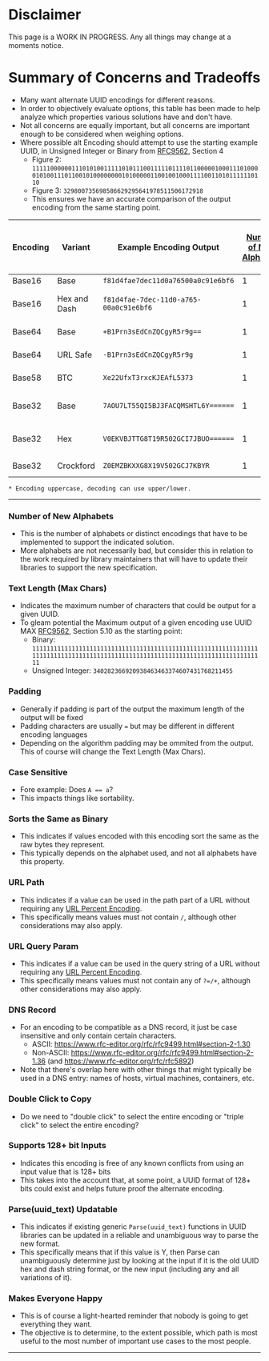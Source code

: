 # Disclaimer
This page is a WORK IN PROGRESS. Any all things may change at a moments notice.

# Summary of Concerns and Tradeoffs
- Many want alternate UUID encodings for different reasons.
- In order to objectively evaluate options, this table has been made to help analyze which properties various solutions have and don't have. 
- Not all concerns are equally important, but all concerns are important enough to be considered when weighing options.
- Where possible alt Encoding should attempt to use the starting example UUID, in Unsigned Integer or Binary from [RFC9562][RFC9562], Section 4
  - Figure 2: `11111000000111010100111110101110011111011110110000010001110100001010011101100101000000001010000011001001000111100110101111110110`
  - Figure 3: `329800735698586629295641978511506172918`
  - This ensures we have an accurate comparison of the output encoding from the same starting point.
 
| Encoding | Variant      | Example Encoding Output                | [Number of New Alphabets](#number-of-new-alphabets) | [Text Length (Max Chars)](#text-length-max-chars) | [Padding](#padding)  | [Case Sensitive](#case-sensitive) | [Sorts the Same as Binary](#sorts-the-same-as-binary) | [URL Path](#url-path) | [URL Query Param](#url-query-param) | [DNS Record](#dns-record) | [Double Click to Copy](#double-click-to-copy) | [Supports 128+ bit Inputs](#supports-128-bit-inputs) | [Parse(uuid_text) Updatable](#parseuuid_text-updatable) | [Makes Everyone Happy](#makes-everyone-happy) | SPEC Reference     | Notes                 |
| ---      | ---          |---                                     | ---                                                 | ---                                               | ---                  | ---                               | ---                                                   | ---                   | ---                                 | ---                       | ---                                           | ---                                                  | ---                                                     | ---                                           | ---                | ---                   |
| Base16   | Base         | `f81d4fae7dec11d0a76500a0c91e6bf6`     | 1                                                   | 32                                                | N                    | N                                 | Y                                                     | Y                     | Y                                   | Y                         | Y                                             | Y                                                    | Y                                                       | N                                             | [RFC9562]          |                       |
| Base16   | Hex and Dash | `f81d4fae-7dec-11d0-a765-00a0c91e6bf6` | 1                                                   | 36                                                | N                    | N                                 | Y                                                     | Y                     | Y                                   | Y                         | N                                             | Y                                                    | Y                                                       | N                                             | [RFC9562]          | Default String Format |
| Base64   | Base         | `+B1Prn3sEdCnZQCgyR5r9g==`             | 1                                                   | 24                                                | Y                    | Y                                 | N                                                     | N                     | N                                   | N                         | N                                             | Y                                                    | Y                                                       | N                                             | [RFC4648][RFC4648] | w/o URL Safe          |
| Base64   | URL Safe     | `-B1Prn3sEdCnZQCgyR5r9g`               | 1                                                   | 22                                                | Y                    | Y                                 | N                                                     | Y                     | Y                                   | N                         | N                                             | Y                                                    | Y                                                       | N                                             | [RFC4648][RFC4648] | w/ URL Safe           |
| Base58   | BTC          | `Xe22UfxT3rxcKJEAfL5373`               | 1                                                   | 22                                                | N                    | Y                                 | Y                                                     | Y                     | Y                                   | N                         | Y                                             | Y                                                    | Y                                                       | N                                             | [BTC][BTC]         | A used in BitCoin     |
| Base32   | Base         | `7AOU7LT55QI5BJ3FACQMSHTL6Y======`     | 1                                                   | 32                                                | Y                    | N                                 | N                                                     | N                     | N                                   | Y                         | N                                             | Y                                                    | Y                                                       | N                                             | [RFC4648][RFC4648] | w/o Extended Hex      |
| Base32   | Hex          | `V0EKVBJTTG8T19R502GCI7JBUO======`     | 1                                                   | 32                                                | Y                    | N                                 | Y                                                     | Y                     | Y                                   | Y                         | N                                             | Y                                                    | Y                                                       | N                                             | [RFC4648][RFC4648] | w/o Extended Hex      |
| Base32   | Crockford    | `Z0EMZBKXXG8X19V502GCJ7KBYR`           | 1                                                   | 26                                                | N                    | N*                                 | Y                                                     | Y                     | Y                                   | Y                         | Y                                             | Y                                                    | Y                                                       | N                                             | [CrB32][CrB32]     | W/o `OoIiLl`          |

```
* Encoding uppercase, decoding can use upper/lower.
```
---

### Number of New Alphabets
- This is the number of alphabets or distinct encodings that have to be implemented to support the indicated solution.
- More alphabets are not necessarily bad, but consider this in relation to the work required by library maintainers that will have to update their libraries to support the new specification.

### Text Length (Max Chars)
- Indicates the maximum number of characters that could be output for a given UUID.
- To gleam potential the Maximum output of a given encoding use UUID MAX [RFC9562][RFC9562], Section 5.10 as the starting point:
  - Binary: `11111111111111111111111111111111111111111111111111111111111111111111111111111111111111111111111111111111111111111111111111111111`
  - Unsigned Integer: `340282366920938463463374607431768211455`

### Padding
- Generally if padding is part of the output the maximum length of the output will be fixed
- Padding characters are usually `=` but may be different in different encoding languages
- Depending on the algorithm padding may be ommited from the output. This of course  will change the Text Length (Max Chars). 

### Case Sensitive
- Fore example: Does `A == a`?
- This impacts things like sortability.

### Sorts the Same as Binary
- This indicates if values encoded with this encoding sort the same as the raw bytes they represent.
- This typically depends on the alphabet used, and not all alphabets have this property.

### URL Path
- This indicates if a value can be used in the path part of a URL without requiring any [URL Percent Encoding][URL Percent Encoding].
- This specifically means values must not contain `/`, although other considerations may also apply.

### URL Query Param
- This indicates if a value can be used in the query string of a URL without requiring any [URL Percent Encoding][URL Percent Encoding].
- This specifically means values must not contain any of `?=/+`, although other considerations may also apply.

### DNS Record
- For an encoding to be compatible as a DNS record, it just be case insensitive and only contain certain characters.
  - ASCII: https://www.rfc-editor.org/rfc/rfc9499.html#section-2-1.30
  - Non-ASCII: https://www.rfc-editor.org/rfc/rfc9499.html#section-2-1.36 (and https://www.rfc-editor.org/rfc/rfc5892)
- Note that there's overlap here with other things that might typically be used in a DNS entry: names of hosts, virtual machines, containers, etc.

### Double Click to Copy
- Do we need to "double click" to select the entire encoding or "triple click" to select the entire encoding?

### Supports 128+ bit Inputs
- Indicates this encoding is free of any known conflicts from using an input value that is 128+ bits
- This takes into the account that, at some point, a UUID format of 128+ bits could exist and helps future proof the alternate encoding.

### Parse(uuid_text) Updatable
- This indicates if existing generic `Parse(uuid_text)` functions in UUID libraries can be updated in a reliable and unambiguous way to parse the new format.
- This specifically means that if this value is Y, then Parse can unambiguously determine just by looking at the input if it is the old UUID hex and dash string format, or the new input (including any and all variations of it).

### Makes Everyone Happy
- This is of course a light-hearted reminder that nobody is going to get everything they want.
- The objective is to determine, to the extent possible, which path is most useful to the most number of important use cases to the most people.

---

[RFC9562]: https://www.rfc-editor.org/rfc/rfc9562.html
[RFC4648]: https://datatracker.ietf.org/doc/html/rfc4648
[CrB32]: https://www.crockford.com/base32.html
[URL Percent Encoding]: https://en.wikipedia.org/wiki/Percent-encoding
[BTC]: https://github.com/bitcoin/bitcoin/blob/master/src/base58.cpp
